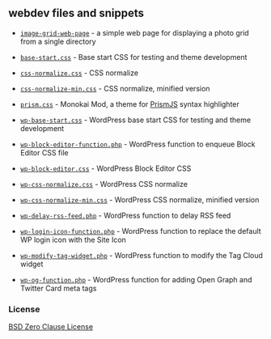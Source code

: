 ## webdev files and snippets

- [`image-grid-web-page`](https://git.sr.ht/~e33io/webdev/tree/main/item/image-grid-web-page) - a simple web page for displaying a photo grid from a single directory

- [`base-start.css`](https://git.sr.ht/~e33io/webdev/tree/main/item/base-start.css) - Base start CSS for testing and theme development

- [`css-normalize.css`](https://git.sr.ht/~e33io/webdev/tree/main/item/css-normalize.css) - CSS normalize 

- [`css-normalize-min.css`](https://git.sr.ht/~e33io/webdev/tree/main/item/css-normalize-min.css) - CSS normalize, minified version

- [`prism.css`](https://git.sr.ht/~e33io/webdev/tree/main/item/prism.css) - Monokai Mod, a theme for [PrismJS](https://prismjs.com) syntax highlighter

- [`wp-base-start.css`](https://git.sr.ht/~e33io/webdev/tree/main/item/wp-base-start.css) - WordPress base start CSS for testing and theme development

- [`wp-block-editor-function.php`](https://git.sr.ht/~e33io/webdev/tree/main/item/wp-block-editor-function.php) - WordPress function to enqueue Block Editor CSS file

- [`wp-block-editor.css`](https://git.sr.ht/~e33io/webdev/tree/main/item/wp-block-editor.css) - WordPress Block Editor CSS

- [`wp-css-normalize.css`](https://git.sr.ht/~e33io/webdev/tree/main/item/wp-css-normalize.css) - WordPress CSS normalize 

- [`wp-css-normalize-min.css`](https://git.sr.ht/~e33io/webdev/tree/main/item/wp-css-normalize-min.css) - WordPress CSS normalize, minified version

- [`wp-delay-rss-feed.php`](https://git.sr.ht/~e33io/webdev/tree/main/item/wp-delay-rss-feed.php) - WordPress function to delay RSS feed

- [`wp-login-icon-function.php`](https://git.sr.ht/~e33io/webdev/tree/main/item/wp-login-icon-function.php) - WordPress function to replace the default WP login icon with the Site Icon

- [`wp-modify-tag-widget.php`](https://git.sr.ht/~e33io/webdev/tree/main/item/wp-modify-tag-widget.php) - WordPress function to modify the Tag Cloud widget

- [`wp-og-function.php`](https://git.sr.ht/~e33io/webdev/tree/main/item/wp-og-function.php) - WordPress function for adding Open Graph and Twitter Card meta tags

### License
[BSD Zero Clause License](https://git.sr.ht/~e33io/webdev/tree/main/item/LICENSE)
